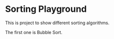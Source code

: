 # Sorting Playground

This is project to show different sorting algorithms.

The first one is Bubble Sort.
